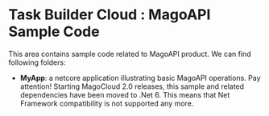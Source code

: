 # Task Builder Cloud : MagoAPI Sample Code

This area contains sample code related to MagoAPI product. We can find following folders:

* <b>MyApp</b>: a netcore application illustrating basic MagoAPI operations. Pay attention! Starting MagoCloud 2.0 releases, this sample and related dependencies have been moved to .Net 6. This means that Net Framework compatibility is not supported any more.
  
